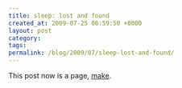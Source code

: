 ```yaml
---
title: sleep: lost and found
created_at: 2009-07-25 08:59:50 +0000
layout: post
category: 
tags: 
permalink: /blog/2009/07/sleep-lost-and-found/
---
```


This post now is a page, [make][1].

   [1]: /make/

